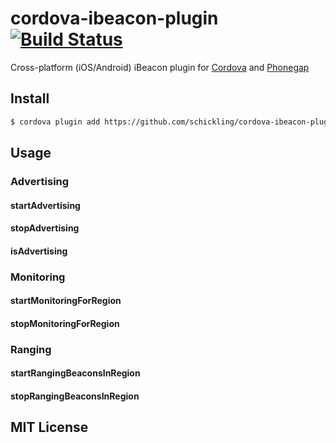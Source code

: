 cordova-ibeacon-plugin [![Build Status](https://travis-ci.org/schickling/cordova-ibeacon-plugin.svg?branch=master)](https://travis-ci.org/schickling/cordova-ibeacon-plugin)
======================

Cross-platform (iOS/Android) iBeacon plugin for [Cordova](http://cordova.apache.org/) and [Phonegap](http://phonegap.com/)

## Install

```sh
$ cordova plugin add https://github.com/schickling/cordova-ibeacon-plugin.git
```

## Usage

### Advertising

#### startAdvertising

#### stopAdvertising

#### isAdvertising

### Monitoring

#### startMonitoringForRegion

#### stopMonitoringForRegion

### Ranging

#### startRangingBeaconsInRegion

#### stopRangingBeaconsInRegion

## MIT License